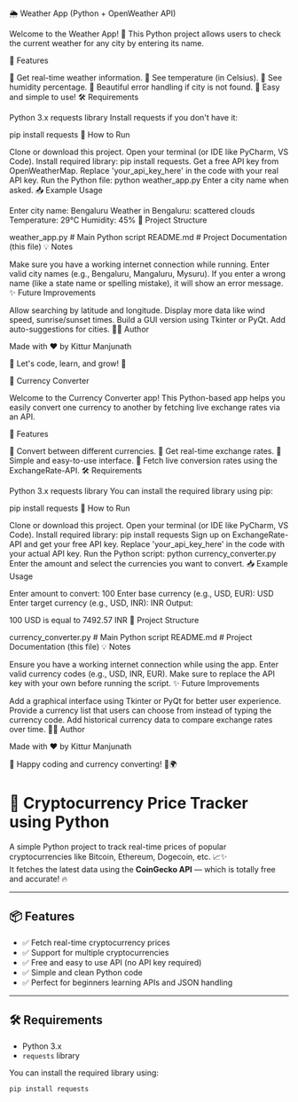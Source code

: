 🌦️ Weather App (Python + OpenWeather API)

Welcome to the Weather App! 🚀
This Python project allows users to check the current weather for any city by entering its name.

📜 Features

🔹 Get real-time weather information.
🔹 See temperature (in Celsius).
🔹 See humidity percentage.
🔹 Beautiful error handling if city is not found.
🔹 Easy and simple to use!
🛠️ Requirements

Python 3.x
requests library
Install requests if you don't have it:

pip install requests
🚀 How to Run

Clone or download this project.
Open your terminal (or IDE like PyCharm, VS Code).
Install required library: pip install requests.
Get a free API key from OpenWeatherMap.
Replace 'your_api_key_here' in the code with your real API key.
Run the Python file:
python weather_app.py
Enter a city name when asked.
📥 Example Usage

Enter city name: Bengaluru
Weather in Bengaluru: scattered clouds
Temperature: 29°C
Humidity: 45%
🧩 Project Structure

weather_app.py    # Main Python script
README.md         # Project Documentation (this file)
💡 Notes

Make sure you have a working internet connection while running.
Enter valid city names (e.g., Bengaluru, Mangaluru, Mysuru).
If you enter a wrong name (like a state name or spelling mistake), it will show an error message.
✨ Future Improvements

Allow searching by latitude and longitude.
Display more data like wind speed, sunrise/sunset times.
Build a GUI version using Tkinter or PyQt.
Add auto-suggestions for cities.
🧑‍💻 Author

Made with ❤️ by Kittur Manjunath

🚀 Let's code, learn, and grow! 🎯












💸 Currency Converter

Welcome to the Currency Converter app! This Python-based app helps you easily convert one currency to another by fetching live exchange rates via an API.

📜 Features

🔹 Convert between different currencies.
🔹 Get real-time exchange rates.
🔹 Simple and easy-to-use interface.
🔹 Fetch live conversion rates using the ExchangeRate-API.
🛠️ Requirements

Python 3.x
requests library
You can install the required library using pip:

pip install requests
🚀 How to Run

Clone or download this project.
Open your terminal (or IDE like PyCharm, VS Code).
Install required library:
pip install requests
Sign up on ExchangeRate-API and get your free API key.
Replace 'your_api_key_here' in the code with your actual API key.
Run the Python script:
python currency_converter.py
Enter the amount and select the currencies you want to convert.
📥 Example Usage

Enter amount to convert: 100
Enter base currency (e.g., USD, EUR): USD
Enter target currency (e.g., USD, INR): INR
Output:

100 USD is equal to 7492.57 INR
🧩 Project Structure

currency_converter.py    # Main Python script
README.md               # Project Documentation (this file)
💡 Notes

Ensure you have a working internet connection while using the app.
Enter valid currency codes (e.g., USD, INR, EUR).
Make sure to replace the API key with your own before running the script.
✨ Future Improvements

Add a graphical interface using Tkinter or PyQt for better user experience.
Provide a currency list that users can choose from instead of typing the currency code.
Add historical currency data to compare exchange rates over time.
🧑‍💻 Author

Made with ❤️ by Kittur Manjunath

🎉 Happy coding and currency converting! 💸🌍







# 🚀 Cryptocurrency Price Tracker using Python

A simple Python project to track real-time prices of popular cryptocurrencies like Bitcoin, Ethereum, Dogecoin, etc. 📈✨  
It fetches the latest data using the **CoinGecko API** — which is totally free and accurate! 🔥

---

## 📦 Features

- ✅ Fetch real-time cryptocurrency prices
- ✅ Support for multiple cryptocurrencies
- ✅ Free and easy to use API (no API key required)
- ✅ Simple and clean Python code
- ✅ Perfect for beginners learning APIs and JSON handling

---

## 🛠 Requirements

- Python 3.x
- `requests` library

You can install the required library using:

```bash
pip install requests




